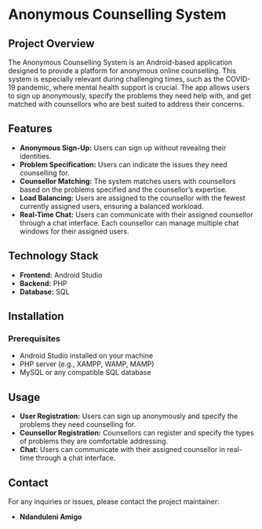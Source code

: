 # Anonymous Counselling System

## Project Overview
The Anonymous Counselling System is an Android-based application designed to provide a platform for anonymous online counselling. This system is especially relevant during challenging times, such as the COVID-19 pandemic, where mental health support is crucial. The app allows users to sign up anonymously, specify the problems they need help with, and get matched with counsellors who are best suited to address their concerns.

## Features
- **Anonymous Sign-Up:** Users can sign up without revealing their identities.
- **Problem Specification:** Users can indicate the issues they need counselling for.
- **Counsellor Matching:** The system matches users with counsellors based on the problems specified and the counsellor’s expertise.
- **Load Balancing:** Users are assigned to the counsellor with the fewest currently assigned users, ensuring a balanced workload.
- **Real-Time Chat:** Users can communicate with their assigned counsellor through a chat interface. Each counsellor can manage multiple chat windows for their assigned users.

## Technology Stack
- **Frontend:** Android Studio
- **Backend:** PHP
- **Database:** SQL

## Installation
### Prerequisites
- Android Studio installed on your machine
- PHP server (e.g., XAMPP, WAMP, MAMP)
- MySQL or any compatible SQL database

## Usage
- **User Registration:** Users can sign up anonymously and specify the problems they need counselling for.
- **Counsellor Registration:** Counsellors can register and specify the types of problems they are comfortable addressing.
- **Chat:** Users can communicate with their assigned counsellor in real-time through a chat interface.



## Contact
For any inquiries or issues, please contact the project maintainer:
- **Ndanduleni Amigo**